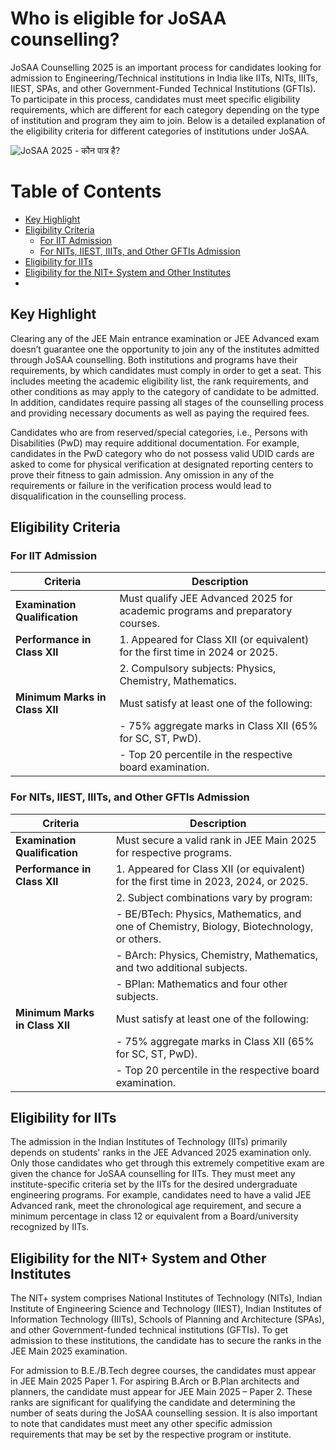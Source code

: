 # Who is eligible for JoSAA counselling?

JoSAA Counselling 2025 is an important process for candidates looking for admission to Engineering/Technical institutions in India like IITs, NITs, IIITs, IIEST, SPAs, and other Government-Funded Technical Institutions (GFTIs). To participate in this process, candidates must meet specific eligibility requirements, which are different for each category depending on the type of institution and program they aim to join. Below is a detailed explanation of the eligibility criteria for different categories of institutions under JoSAA.

![JoSAA 2025 - कौन पात्र है?](https://files.oaiusercontent.com/file-QwtWGFCxwtm4h5HSGx7AXe?se=2025-02-10T08%3A17%3A36Z&sp=r&sv=2024-08-04&sr=b&rscc=max-age%3D299%2C%20immutable%2C%20private&rscd=attachment%3B%20filename%3DWho%2520is%2520eligible%2520for%2520JoSAA%2520counselling.jpg&sig=S4xy0T2gCXiGSXCYAFFsthfOBrOFq4MKhqLvHSe9MAA%3D)

# Table of Contents

- [Key Highlight](#key-highlight)
- [Eligibility Criteria](#eligibility-criteria)
  - [For IIT Admission](#for-iit-admission)
  - [For NITs, IIEST, IIITs, and Other GFTIs Admission](#for-nits-iiest-iiits-and-other-gftis-admission)
- [Eligibility for IITs](#eligibility-for-iits)
- [Eligibility for the NIT+ System and Other Institutes](#eligibility-for-the-nit-system-and-other-institutes)
- 
## Key Highlight

Clearing any of the JEE Main entrance examination or JEE Advanced exam doesn’t guarantee one the opportunity to join any of the institutes admitted through JoSAA counselling. Both institutions and programs have their requirements, by which candidates must comply in order to get a seat. This includes meeting the academic eligibility list, the rank requirements, and other conditions as may apply to the category of candidate to be admitted. In addition, candidates require passing all stages of the counselling process and providing necessary documents as well as paying the required fees.

Candidates who are from reserved/special categories, i.e., Persons with Disabilities (PwD) may require additional documentation. For example, candidates in the PwD category who do not possess valid UDID cards are asked to come for physical verification at designated reporting centers to prove their fitness to gain admission. Any omission in any of the requirements or failure in the verification process would lead to disqualification in the counselling process.

## Eligibility Criteria

### For IIT Admission

| Criteria | Description |
|----------|-------------|
| **Examination Qualification** | Must qualify JEE Advanced 2025 for academic programs and preparatory courses. |
| **Performance in Class XII** | 1. Appeared for Class XII (or equivalent) for the first time in 2024 or 2025. |
| | 2. Compulsory subjects: Physics, Chemistry, Mathematics. |
| **Minimum Marks in Class XII** | Must satisfy at least one of the following: |
| | - 75% aggregate marks in Class XII (65% for SC, ST, PwD). |
| | - Top 20 percentile in the respective board examination. |

### For NITs, IIEST, IIITs, and Other GFTIs Admission

| Criteria | Description |
|----------|-------------|
| **Examination Qualification** | Must secure a valid rank in JEE Main 2025 for respective programs. |
| **Performance in Class XII** | 1. Appeared for Class XII (or equivalent) for the first time in 2023, 2024, or 2025. |
| | 2. Subject combinations vary by program: |
| | - BE/BTech: Physics, Mathematics, and one of Chemistry, Biology, Biotechnology, or others. |
| | - BArch: Physics, Chemistry, Mathematics, and two additional subjects. |
| | - BPlan: Mathematics and four other subjects. |
| **Minimum Marks in Class XII** | Must satisfy at least one of the following: |
| | - 75% aggregate marks in Class XII (65% for SC, ST, PwD). |
| | - Top 20 percentile in the respective board examination. |

## Eligibility for IITs

The admission in the Indian Institutes of Technology (IITs) primarily depends on students' ranks in the JEE Advanced 2025 examination only. Only those candidates who get through this extremely competitive exam are given the chance for JoSAA counselling for IITs. They must meet any institute-specific criteria set by the IITs for the desired undergraduate engineering programs. For example, candidates need to have a valid JEE Advanced rank, meet the chronological age requirement, and secure a minimum percentage in class 12 or equivalent from a Board/university recognized by IITs.

## Eligibility for the NIT+ System and Other Institutes

The NIT+ system comprises National Institutes of Technology (NITs), Indian Institute of Engineering Science and Technology (IIEST), Indian Institutes of Information Technology (IIITs), Schools of Planning and Architecture (SPAs), and other Government-funded technical institutions (GFTIs). To get admission to these institutions, the candidate has to secure the ranks in the JEE Main 2025 examination.

For admission to B.E./B.Tech degree courses, the candidates must appear in JEE Main 2025 Paper 1. For aspiring B.Arch or B.Plan architects and planners, the candidate must appear for JEE Main 2025 – Paper 2. These ranks are significant for qualifying the candidate and determining the number of seats during the JoSAA counselling session. It is also important to note that candidates must meet any other specific admission requirements that may be set by the respective program or institute.
